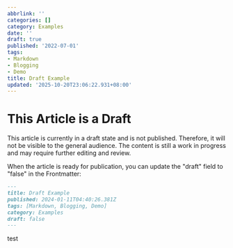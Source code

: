 ```yaml
---
abbrlink: ''
categories: []
category: Examples
date: ''
draft: true
published: '2022-07-01'
tags:
- Markdown
- Blogging
- Demo
title: Draft Example
updated: '2025-10-20T23:06:22.931+08:00'
---
```

# This Article is a Draft

This article is currently in a draft state and is not published. Therefore, it will not be visible to the general audience. The content is still a work in progress and may require further editing and review.

When the article is ready for publication, you can update the "draft" field to "false" in the Frontmatter:

```markdown
---
title: Draft Example
published: 2024-01-11T04:40:26.381Z
tags: [Markdown, Blogging, Demo]
category: Examples
draft: false
---
```

test
